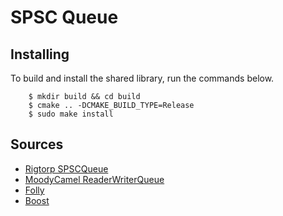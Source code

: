 
# SPSC Queue

## Installing

To build and install the shared library, run the commands below.

```
    $ mkdir build && cd build
    $ cmake .. -DCMAKE_BUILD_TYPE=Release
    $ sudo make install
```

## Sources

- [Rigtorp SPSCQueue]()
- [MoodyCamel ReaderWriterQueue]()
- [Folly]()
- [Boost]()



